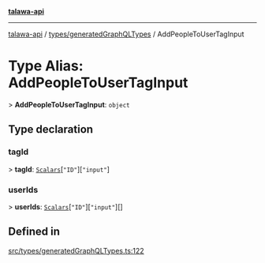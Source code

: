 [**talawa-api**](../../../README.md)

***

[talawa-api](../../../modules.md) / [types/generatedGraphQLTypes](../README.md) / AddPeopleToUserTagInput

# Type Alias: AddPeopleToUserTagInput

\> **AddPeopleToUserTagInput**: `object`

## Type declaration

### tagId

\> **tagId**: [`Scalars`](Scalars.md)\[`"ID"`\]\[`"input"`\]

### userIds

\> **userIds**: [`Scalars`](Scalars.md)\[`"ID"`\]\[`"input"`\][]

## Defined in

[src/types/generatedGraphQLTypes.ts:122](https://github.com/PalisadoesFoundation/talawa-api/blob/3a5276aff43f5de4f7fab3ec9683a420dcdc7a06/src/types/generatedGraphQLTypes.ts#L122)
